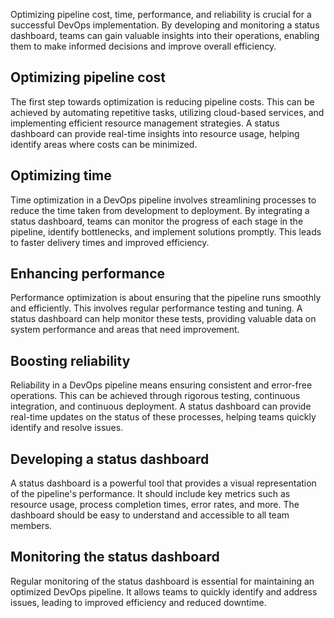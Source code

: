 Optimizing pipeline cost, time, performance, and reliability is crucial for a successful DevOps implementation. By developing and monitoring a status dashboard, teams can gain valuable insights into their operations, enabling them to make informed decisions and improve overall efficiency.

## Optimizing pipeline cost

The first step towards optimization is reducing pipeline costs. This can be achieved by automating repetitive tasks, utilizing cloud-based services, and implementing efficient resource management strategies. A status dashboard can provide real-time insights into resource usage, helping identify areas where costs can be minimized.

## Optimizing time

Time optimization in a DevOps pipeline involves streamlining processes to reduce the time taken from development to deployment. By integrating a status dashboard, teams can monitor the progress of each stage in the pipeline, identify bottlenecks, and implement solutions promptly. This leads to faster delivery times and improved efficiency.

## Enhancing performance

Performance optimization is about ensuring that the pipeline runs smoothly and efficiently. This involves regular performance testing and tuning. A status dashboard can help monitor these tests, providing valuable data on system performance and areas that need improvement.

## Boosting reliability

Reliability in a DevOps pipeline means ensuring consistent and error-free operations. This can be achieved through rigorous testing, continuous integration, and continuous deployment. A status dashboard can provide real-time updates on the status of these processes, helping teams quickly identify and resolve issues.

## Developing a status dashboard

A status dashboard is a powerful tool that provides a visual representation of the pipeline's performance. It should include key metrics such as resource usage, process completion times, error rates, and more. The dashboard should be easy to understand and accessible to all team members.

## Monitoring the status dashboard

Regular monitoring of the status dashboard is essential for maintaining an optimized DevOps pipeline. It allows teams to quickly identify and address issues, leading to improved efficiency and reduced downtime.
